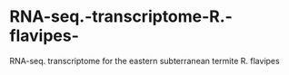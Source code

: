 # RNA-seq.-transcriptome-R.-flavipes-
RNA-seq. transcriptome for the eastern subterranean termite R. flavipes
